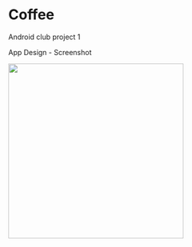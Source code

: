 # Coffee
Android club project 1

App Design - Screenshot<br />

<img src="https://user-images.githubusercontent.com/7314342/45917883-dce4f180-be9b-11e8-8089-e65988fa1f7d.png" width="350">
